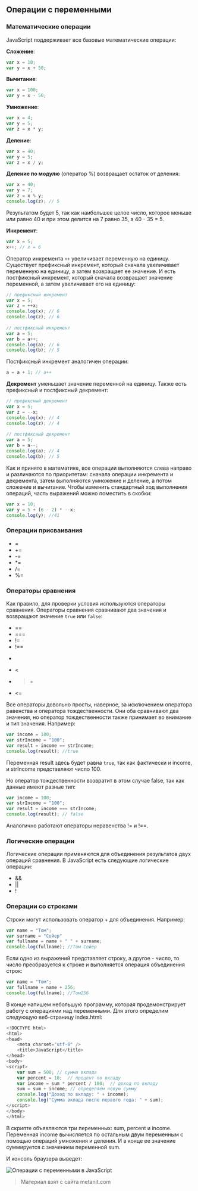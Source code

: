 ## Операции с переменными

### Математические операции

JavaScript поддерживает все базовые математические операции:

**Сложение**:

```js
var x = 10;
var y = x + 50;
```

**Вычитание**:

```js
var x = 100;
var y = x - 50;
```

**Умножение**:

```js
var x = 4;
var y = 5;
var z = x * y;
```

**Деление**:

```js
var x = 40;
var y = 5;
var z = x / y;
```

**Деление по модулю** (оператор %) возвращает остаток от деления:

```js
var x = 40;
var y = 7;
var z = x % y;
console.log(z); // 5
```

Результатом будет 5, так как наибольшее целое число, которое меньше или равно 40 и при этом делится на 7 равно 35, а 40 - 35 = 5.

**Инкремент**:

```js
var x = 5;
x++; // x = 6
```

Оператор инкремента `++` увеличивает переменную на единицу. Существует префиксный инкремент, который сначала увеличивает переменную на единицу, а затем возвращает ее значение. И есть постфиксный инкремент, который сначала возвращает значение переменной, а затем увеличивает его на единицу:

```js
// префиксный инкремент
var x = 5;
var z = ++x;
console.log(x); // 6
console.log(z); // 6
    
// постфиксный инкремент
var a = 5;
var b = a++;
console.log(a); // 6
console.log(b); // 5
```

Постфиксный инкремент аналогичен операции:

```js
a = a + 1; // a++
```

**Декремент** уменьшает значение переменной на единицу. Также есть префиксный и постфиксный декремент:

```js
// префиксный декремент
var x = 5;
var z = --x;
console.log(x); // 4
console.log(z); // 4
    
// постфиксный декремент
var a = 5;
var b = a--;
console.log(a); // 4
console.log(b); // 5
```

Как и принято в математике, все операции выполняются слева направо и различаются по приоритетам: сначала операции инкремента и декремента, затем выполняются умножение и деление, а потом сложение и вычитание. Чтобы изменить стандартный ход выполнения операций, часть выражений можно поместить в скобки:

```js
var x = 10;
var y = 5 + (6 - 2) * --x;
console.log(y); //41
```

### Операции присваивания
- =
- +=
- -=
- *=
- /=
- %=

### Операторы сравнения

Как правило, для проверки условия используются операторы сравнения. Операторы сравнения сравнивают два значения и возвращают значение `true` или `false`:
- ==
- ===
- !=
- !==
- >
- <
- >=
- <=

Все операторы довольно просты, наверное, за исключением оператора равенства и оператора тождественности. Они оба сравнивают два значения, но оператор тождественности также принимает во внимание и тип значения. Например:

```js
var income = 100;
var strIncome = "100";
var result = income == strIncome;
console.log(result); //true
```

Переменная result здесь будет равна `true`, так как фактически и income, и strIncome представляют число 100.

Но оператор тождественности возвратит в этом случае false, так как данные имеют разные тип:

```js
var income = 100;
var strIncome = "100";
var result = income === strIncome;
console.log(result); // false
```

Аналогично работают операторы неравенства != и !==.

### Логические операции

Логические операции применяются для объединения результатов двух операций сравнения. В JavaScript есть следующие логические операции:
- &&
- ||
- !

### Операции со строками

Строки могут использовать оператор + для объединения. Например:

```js
var name = "Том";
var surname = "Сойер"
var fullname = name + " " + surname;
console.log(fullname); //Том Сойер
```

Если одно из выражений представляет строку, а другое - число, то число преобразуется к строке и выполняется операция объединения строк:

```js
var name = "Том";
var fullname = name + 256;
console.log(fullname); //Том256
```

В конце напишем небольшую программу, которая продемонстрирует работу с операциями над переменными. Для этого определим следующую веб-страницу index.html:

```js
<!DOCTYPE html>
<html>
<head>
    <meta charset="utf-8" />
    <title>JavaScript</title>
</head>
<body>
<script>
    var sum = 500; // сумма вклада
    var percent = 10;  // процент по вкладу
    var income = sum * percent / 100;  // доход по вкладу
    sum = sum + income; // определяем новую сумму
    console.log("Доход по вкладу: " + income);
    console.log("Сумма вклада после первого года: " + sum);
</script>
</body>
</html>
```

В скрипте объявляются три переменных: sum, percent и income. Переменная income вычисляется по остальным двум переменным с помощью операций умножения и деления. И в конце ее значение суммируется с значением переменной sum.

И консоль браузера выведет:

![Операции с переменными в JavaScript](https://metanit.com/web/javascript/pics/2.1.png)


> Материал взят с сайта metanit.com